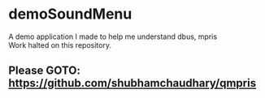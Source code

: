 demoSoundMenu
=============

A demo application I made to help me understand dbus, mpris  
Work halted on this repository.  


## Please GOTO: https://github.com/shubhamchaudhary/qmpris  

